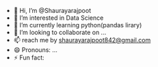 - 👋 Hi, I’m @Shaurayarajpoot
- 👀 I’m interested in Data Science
- 🌱 I’m currently learning python(pandas lirary)
- 💞️ I’m looking to collaborate on ...
- 📫 reach me by shaurayarajpoot842@gmail.com
- 😄 Pronouns: ...
- ⚡ Fun fact: 

<!---
Shaurayarajpoot/Shaurayarajpoot is a ✨ special ✨ repository because its `README.md` (this file) appears on your GitHub profile.
You can click the Preview link to take a look at your changes.
--->
